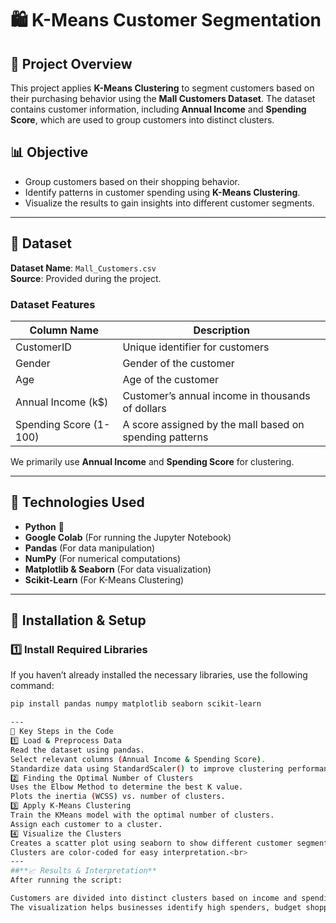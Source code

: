 # 🛍️ K-Means Customer Segmentation

## 📖 Project Overview
This project applies **K-Means Clustering** to segment customers based on their purchasing behavior using the **Mall Customers Dataset**. The dataset contains customer information, including **Annual Income** and **Spending Score**, which are used to group customers into distinct clusters.

## 📊 Objective
- Group customers based on their shopping behavior.
- Identify patterns in customer spending using **K-Means Clustering**.
- Visualize the results to gain insights into different customer segments.

---

## 📂 Dataset
**Dataset Name**: `Mall_Customers.csv`  
**Source**: Provided during the project.  

### **Dataset Features**
| Column Name            | Description |
|------------------------|-------------|
| CustomerID            | Unique identifier for customers |
| Gender               | Gender of the customer |
| Age                  | Age of the customer |
| Annual Income (k$)   | Customer’s annual income in thousands of dollars |
| Spending Score (1-100) | A score assigned by the mall based on spending patterns |

We primarily use **Annual Income** and **Spending Score** for clustering.

---

## 🚀 Technologies Used
- **Python** 🐍
- **Google Colab** (For running the Jupyter Notebook)
- **Pandas** (For data manipulation)
- **NumPy** (For numerical computations)
- **Matplotlib & Seaborn** (For data visualization)
- **Scikit-Learn** (For K-Means Clustering)

---

## 🔧 Installation & Setup
### **1️⃣ Install Required Libraries**
If you haven’t already installed the necessary libraries, use the following command:
```bash
pip install pandas numpy matplotlib seaborn scikit-learn

---
📌 Key Steps in the Code
1️⃣ Load & Preprocess Data
Read the dataset using pandas.
Select relevant columns (Annual Income & Spending Score).
Standardize data using StandardScaler() to improve clustering performance.
2️⃣ Finding the Optimal Number of Clusters
Uses the Elbow Method to determine the best K value.
Plots the inertia (WCSS) vs. number of clusters.
3️⃣ Apply K-Means Clustering
Train the KMeans model with the optimal number of clusters.
Assign each customer to a cluster.
4️⃣ Visualize the Clusters
Creates a scatter plot using seaborn to show different customer segments.
Clusters are color-coded for easy interpretation.<br>
---
##**📈 Results & Interpretation**
After running the script:

Customers are divided into distinct clusters based on income and spending.
The visualization helps businesses identify high spenders, budget shoppers, and average spenders.
